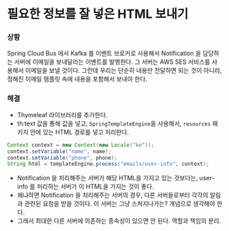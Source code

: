 # 필요한 정보를 잘 넣은 HTML 보내기

### 상황
Spring Cloud Bus 에서 Kafka 를 이벤트 브로커로 사용해서 Notification 을 담당하는 서버에 이메일을 보내달라는 이벤트를 발행한다.
그 서버는 AWS SES 서비스를 사용해서 이메일을 보낼 것이다. 그런데 우리는 단순히 내용만 전달하면 되는 것이 아니라, 정해진 이메일 템플릿 속에 내용을 포함해서 보내야 한다.

### 해결
- Thymeleaf 라이브러리를 추가한다.
- th:text 값을 통해 값을 넣고, `SpringTemplateEngine`을 사용해서, `resources` 패키지 안에 있는 HTML 경로를 넣고 처리한다.
```java
Context context = new Context(new Locale("ko"));
context.setVariable("name", name);
context.setVariable("phone", phone);
String html = templateEngine.process("emails/user-info", context);
```
- Notification 을 처리해주는 서버가 해당 HTML을 가지고 있는 것보다는, user-info 를 처리하는 서버가 이 HTML을 가지는 것이 좋다.
- 왜냐하면 Notification 을 처리해주는 서버의 경우, 다른 서버들로부터 각각의 알림과 관련된 요청을 받을 것이다. 이 서버는 그냥 스쳐지나가는? 개념으로 생각해야 한다.
- 그래서 최대한 다른 서버에 의존하는 종속성이 있으면 안 된다. 역할과 책임의 분리.